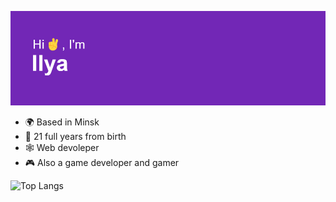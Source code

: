 ![This is an image](./header.png)
- 🌍 Based in Minsk
- 🎂 21 full years from birth
- 🕸️ Web devoleper
- 🎮 Also a game developer and gamer

![Top Langs](https://github-readme-stats.vercel.app/api/top-langs/?username=instanceoff&layout=compact)
